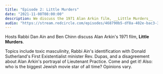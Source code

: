```yaml
---
title: "Episode 2: Little Murders"
date: "2021-11-08T08:00:00"
description: We discuss the 1971 Alan Arkin film, __Little Murders__
audio: "https://stream.redcircle.com/episodes/468790b5-df8a-402e-bac3-3284d075832c/stream.mp3"
---
```


Hosts Rabbi Dan Ain and Ben Chinn discuss Alan Arkin's 1971 film, __Little Murders__.

Topics include toxic masculinity, Rabbi Ain's identification with Donald Sutherland's First Existentialist minister Rev. Dupas, and a disagreement about Alan Arkin's portrayal of Lieutenant Practice. Come and get it! Also: who is the biggest Jewish movie star of all time? Opinions vary.

